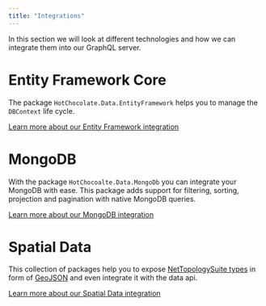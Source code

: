 ```yaml
---
title: "Integrations"
---
```


In this section we will look at different technologies and how we can integrate them into our GraphQL server.

# Entity Framework Core

The package `HotChocolate.Data.EntityFramework` helps you to manage the `DBContext` life cycle.

[Learn more about our Entity Framework integration](/docs/hotchocolate/integrations/entity-framework)

# MongoDB

With the package `HotChocoalte.Data.MongoDb` you can integrate your MongoDB with ease.
This package adds support for filtering, sorting, projection and pagination with native MongoDB queries.

[Learn more about our MongoDB integration](/docs/hotchocolate/integrations/mongodb)

# Spatial Data

This collection of packages help you to expose [NetTopologySuite types](https://github.com/NetTopologySuite/NetTopologySuite) in form of [GeoJSON](https://geojson.org/) and even integrate it with the data api.

[Learn more about our Spatial Data integration](/docs/hotchocolate/integrations/spatial-data)
